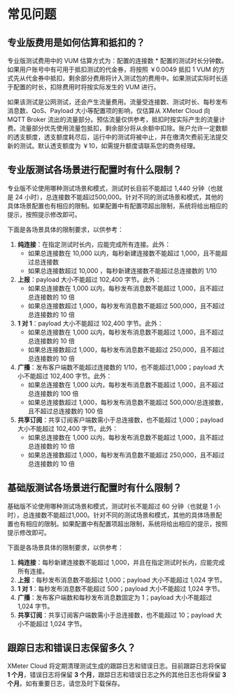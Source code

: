 # 常见问题

## 专业版费用是如何估算和抵扣的？

专业版测试费用中的 VUM 估算方式为：配置的连接数 * 配置的测试时长分钟数。如果用户账号中有可用于抵扣测试的代金券，将按照 ￥0.0049 抵扣 1 VUM 的方式先从代金券中抵扣，剩余部分费用将计入测试包的费用中。如果测试实际时长适于配置的时长，扣除费用时将按实际发生的 VUM 进行。

如果该测试是公网测试，还会产生流量费用。流量受连接数、测试时长、每秒发布消息数、QoS、Payload 大小等配置项的影响，仅估算从 XMeter Cloud 向 MQTT Broker 流出的流量部分。预估流量仅供参考，抵扣时按实际产生的流量计费。流量部分优先使用流量包抵扣，剩余部分将从余额中扣除。账户允许一定数额的透支额度，透支额度耗尽后，运行中的测试将被中止，并在缴清欠费前无法提交新的测试。默认透支额度为 ￥10，如需提升额度请联系您的商务经理。



## 专业版测试各场景进行配置时有什么限制？

专业版不论使用哪种测试场景和模式，测试时长目前不能超过 1,440 分钟（也就是 24 小时），总连接数不能超过500,000。针对不同的测试场景和模式，其他的具体场景配置也有相应的限制。如果配置中有配置项超出限制，系统将给出相应的提示，按照提示修改即可。

下面是各场景具体的限制要求，以供参考：

1. **纯连接**：在指定测试时长内，应能完成所有连接。此外：
   - 如果总连接数在 10,000 以内，每秒新建连接数不能超过 1,000，且不能超过总连接数
   - 如果总连接数超过 10,000 ，每秒新建连接数不能超过总连接数的 1/10
2. **上报**：payload 大小不能超过 102,400 字节。此外：
   - 如果总连接数在 1,000 以内，每秒发布消息数不能超过 1,000，且不超过总连接数的 10 倍
   - 如果总连接数超过 1,000，每秒发布消息数不能超过 500,000，且不超过总连接数的 10 倍
3. **1 对 1**：payload 大小不能超过 102,400 字节。此外：
   - 如果总连接数在 1,000 以内，每秒发布消息数不能超过 1,000，且不超过总连接数的 10 倍
   - 如果总连接数超过 1,000，每秒发布消息数不能超过 250,000，且不超过总连接数的 10 倍
4. **广播**：发布客户端数不能超过连接数的 1/10，也不能超过1,000；payload 大小不能超过 102,400 字节。此外：
   - 如果总连接数在 1,000 以内，每秒发布消息数不能超过 1,000，且不超过总连接数的 100 倍
   - 如果总连接数超过 1,000，每秒发布消息数不能超过 500,000/总连接数，且不超过总连接数的 100 倍
5. **共享订阅**：共享订阅客户端数需小于总连接数，也不能超过 1,000；payload 大小不能超过 102,400 字节。此外：
   - 如果总连接数在 1,000 以内，每秒发布消息数不能超过 1,000，且不超过总连接数的 10 倍
   - 如果总连接数超过 1,000，每秒发布消息数不能超过 250,000，且不超过总连接数的 10 倍



## 基础版测试各场景进行配置时有什么限制？

基础版不论使用哪种测试场景和模式，测试时长不能超过 60 分钟（也就是 1 小时），总连接数不能超过1,000。针对不同的测试场景和模式，其他的具体场景配置也有相应的限制。如果配置中有配置项超出限制，系统将给出相应的提示，按照提示修改即可。

下面是各场景具体的限制要求，以供参考：

1. **纯连接**：每秒新建连接数不能超过 1,000，并且在指定测试时长内，应能完成所有连接。
2. **上报**：每秒发布消息数不能超过 1,000；payload 大小不能超过 1,024 字节。
3. **1 对 1**：每秒发布消息数不能超过 500；payload 大小不能超过 1,024 字节。
4. **广播**：发布客户端数和每秒发布消息数固定为 1；payload 大小不能超过 1,024 字节。
5. **共享订阅**：共享订阅客户端数需小于总连接数，也不能超过 10；payload 大小不能超过 1,024 字节。



## 跟踪日志和错误日志保留多久？

XMeter Cloud 将定期清理测试生成的跟踪日志和错误日志。目前跟踪日志将保留 **1 个月**，错误日志将保留 **3 个月**，跟踪日志和错误日志之外的其他日志也将保留 **3 个月**。如有重要日志，请您及时下载保存。